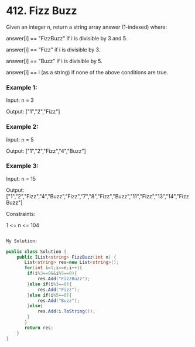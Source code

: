 # 412. Fizz Buzz
Given an integer n, return a string array answer (1-indexed) where:

answer[i] == "FizzBuzz" if i is divisible by 3 and 5.

answer[i] == "Fizz" if i is divisible by 3.

answer[i] == "Buzz" if i is divisible by 5.

answer[i] == i (as a string) if none of the above conditions are true.
 

### Example 1:

Input: n = 3

Output: ["1","2","Fizz"]
### Example 2:

Input: n = 5

Output: ["1","2","Fizz","4","Buzz"]
### Example 3:
Input: n = 15

Output: ["1","2","Fizz","4","Buzz","Fizz","7","8","Fizz","Buzz","11","Fizz","13","14","FizzBuzz"]
 

Constraints:

1 <= n <= 104

```csharp

My Solution:

public class Solution {
    public IList<string> FizzBuzz(int n) {
       List<string> res=new List<string>();
       for(int i=1;i<=n;i++){
        if(i%3==0&&i%5==0){
            res.Add("FizzBuzz");
        }else if(i%3==0){
            res.Add("Fizz");
        }else if(i%5==0){
            res.Add("Buzz");
        }else{
            res.Add(i.ToString());
        }
       } 
       return res;
    }
}

```
